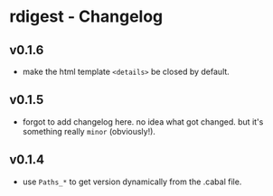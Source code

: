 # rdigest - Changelog

## v0.1.6

- make the html template `<details>` be closed by default.

## v0.1.5

- forgot to add changelog here. no idea what got changed. but it's something really `minor` (obviously!).

## v0.1.4

- use `Paths_*` to get version dynamically from the .cabal file.
